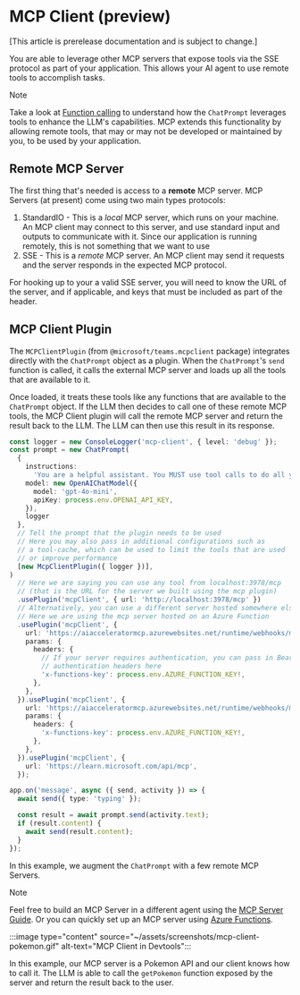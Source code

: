 # MCP Client (preview)

[This article is prerelease documentation and is subject to change.]

You are able to leverage other MCP servers that expose tools via the SSE protocol as part of your application. This allows your AI agent to use remote tools to accomplish tasks.

> [!NOTE]
> Take a look at [Function calling](../function-calling) to understand how the `ChatPrompt` leverages tools to enhance the LLM's capabilities. MCP extends this functionality by allowing remote tools, that may or may not be developed or maintained by you, to be used by your application.

## Remote MCP Server

The first thing that's needed is access to a **remote** MCP server. MCP Servers (at present) come using two main types protocols:

1. StandardIO - This is a _local_ MCP server, which runs on your machine. An MCP client may connect to this server, and use standard input and outputs to communicate with it. Since our application is running remotely, this is not something that we want to use
2. SSE - This is a _remote_ MCP server. An MCP client may send it requests and the server responds in the expected MCP protocol.

For hooking up to your a valid SSE server, you will need to know the URL of the server, and if applicable, and keys that must be included as part of the header.

## MCP Client Plugin

The `MCPClientPlugin` (from `@microsoft/teams.mcpclient` package) integrates directly with the `ChatPrompt` object as a plugin. When the `ChatPrompt`'s `send` function is called, it calls the external MCP server and loads up all the tools that are available to it.

Once loaded, it treats these tools like any functions that are available to the `ChatPrompt` object. If the LLM then decides to call one of these remote MCP tools, the MCP Client plugin will call the remote MCP server and return the result back to the LLM. The LLM can then use this result in its response.

```ts
const logger = new ConsoleLogger('mcp-client', { level: 'debug' });
const prompt = new ChatPrompt(
  {
    instructions:
      'You are a helpful assistant. You MUST use tool calls to do all your work.',
    model: new OpenAIChatModel({
      model: 'gpt-4o-mini',
      apiKey: process.env.OPENAI_API_KEY,
    }),
    logger
  },
  // Tell the prompt that the plugin needs to be used
  // Here you may also pass in additional configurations such as
  // a tool-cache, which can be used to limit the tools that are used
  // or improve performance
  [new McpClientPlugin({ logger })],
)
  // Here we are saying you can use any tool from localhost:3978/mcp
  // (that is the URL for the server we built using the mcp plugin)
  .usePlugin('mcpClient', { url: 'http://localhost:3978/mcp' })
  // Alternatively, you can use a different server hosted somewhere else
  // Here we are using the mcp server hosted on an Azure Function
  .usePlugin('mcpClient', {
    url: 'https://aiacceleratormcp.azurewebsites.net/runtime/webhooks/mcp/sse',
    params: {
      headers: {
        // If your server requires authentication, you can pass in Bearer or other
        // authentication headers here
        'x-functions-key': process.env.AZURE_FUNCTION_KEY!,
      },
    },
  }).usePlugin('mcpClient', {
    url: 'https://aiacceleratormcp.azurewebsites.net/runtime/webhooks/mcp/sse',
    params: {
      headers: {
        'x-functions-key': process.env.AZURE_FUNCTION_KEY!,
      },
    },
  }).usePlugin('mcpClient', {
    url: 'https://learn.microsoft.com/api/mcp',
  });

app.on('message', async ({ send, activity }) => {
  await send({ type: 'typing' });

  const result = await prompt.send(activity.text);
  if (result.content) {
    await send(result.content);
  }
});
```

In this example, we augment the `ChatPrompt` with a few remote MCP Servers.

> [!NOTE]
> Feel free to build an MCP Server in a different agent using the [MCP Server Guide](./mcp-server). Or you can quickly set up an MCP server using [Azure Functions](https://techcommunity.microsoft.com/blog/appsonazureblog/build-ai-agent-tools-using-remote-mcp-with-azure-functions/4401059).

:::image type="content" source="~/assets/screenshots/mcp-client-pokemon.gif" alt-text="MCP Client in Devtools":::

In this example, our MCP server is a Pokemon API and our client knows how to call it. The LLM is able to call the `getPokemon` function exposed by the server and return the result back to the user.